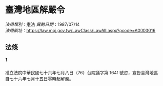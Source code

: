 # 臺灣地區解嚴令

*法規類別*：憲法
*異動日期*：1987/07/14  
*法規網址*：https://law.moj.gov.tw/LawClass/LawAll.aspx?pcode=A0000016



## 法條
##### 1
准立法院中華民國七十六年七月八日（76）台院議字第 1641 號咨，宣告臺灣地區自七十六年七月十五日零時起解嚴。


